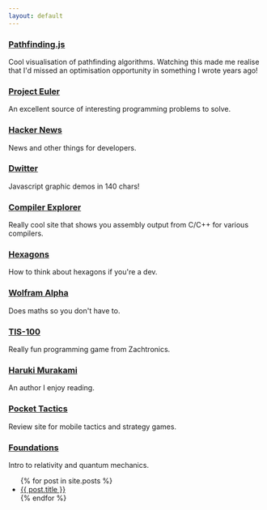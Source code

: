 ```yaml
---
layout: default
---
```


### [Pathfinding.js](https://qiao.github.io/PathFinding.js/visual/)
Cool visualisation of pathfinding algorithms. Watching this made me realise that I'd missed an optimisation opportunity in something I wrote years ago!

### [Project Euler](https://projecteuler.net)
An excellent source of interesting programming problems to solve.

### [Hacker News](https://news.ycombinator.com)
News and other things for developers.

### [Dwitter](https://www.dwitter.net)
Javascript graphic demos in 140 chars!

### [Compiler Explorer](https://godbolt.org)
Really cool site that shows you assembly output from C/C++ for various compilers.

### [Hexagons](https://www.redblobgames.com/grids/hexagons/)
How to think about hexagons if you're a dev.

### [Wolfram Alpha](https://www.wolframalpha.com)
Does maths so you don't have to.

### [TIS-100](http://www.zachtronics.com/tis-100/)
Really fun programming game from Zachtronics.

### [Haruki Murakami](http://www.harukimurakami.com)
An author I enjoy reading.

### [Pocket Tactics](https://www.pockettactics.com)
Review site for mobile tactics and strategy games.

### [Foundations](http://www.gregegan.net/FOUNDATIONS/)
Intro to relativity and quantum mechanics.

<ul>
  {% for post in site.posts %}
    <li>
      <a href="{{ post.url }}">{{ post.title }}</a>
    </li>
  {% endfor %}
</ul>

